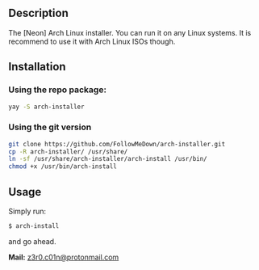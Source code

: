 ## Description

The [Neon] Arch Linux installer. You can run it on any Linux systems.
It is recommend to use it with Arch Linux ISOs though.

## Installation

### Using the repo package:
```sh
yay -S arch-installer
```
### Using the git version

```bash
git clone https://github.com/FollowMeDown/arch-installer.git
cp -R arch-installer/ /usr/share/
ln -sf /usr/share/arch-installer/arch-install /usr/bin/
chmod +x /usr/bin/arch-install
```

## Usage

Simply run:
```sh
$ arch-install
```
and go ahead.

**Mail:** z3r0.c01n@protonmail.com
